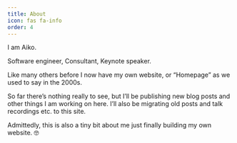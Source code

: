 ```yaml
---
title: About
icon: fas fa-info
order: 4
---
```



I am Aiko.

Software engineer, Consultant, Keynote speaker.

Like many others before I now have my own website, or “Homepage” as we used to say in the 2000s.

So far there’s nothing really to see, but I’ll be publishing new blog posts and other things I am working on here. I’ll also be migrating old posts and talk recordings etc. to this site.

Admittedly, this is also a tiny bit about me just finally building my own website. 🤓
